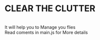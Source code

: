 # CLEAR THE CLUTTER
<br>
It will help you to Manage you flies
<br>
Read coments in main.js  for More details 
